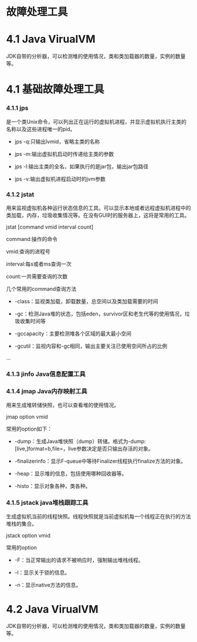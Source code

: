 # 故障处理工具


# 4.1 Java VirualVM

JDK自带的分析器，可以检测堆的使用情况，类和类加载器的数量，实例的数量等。


# 4.1 基础故障处理工具

### 4.1.1 jps

是一个类Unix命令，可以列出正在运行的虚拟机进程，并显示虚拟机执行主类的名称以及这些进程唯一的pid。

* jps -q:只输出lvmid，省略主类的名称

* jps -m:输出虚拟机启动时传递给主类的参数

* jps -l:输出主类的全名，如果执行的是jar包，输出jar包路径

* jps -v:输出虚拟机进程启动时的jvm参数

### 4.1.2 jstat

用来监视虚拟机各种运行状态信息的工具。可以显示本地或者远程虚拟机进程中的类加载，内存，垃圾收集情况等。在没有GUI时的服务器上，这将是常用的工具。

jstat [command vmid interval count]

command:操作的命令

vmid:查询的进程号

interval:每s或者ms查询一次

count:一共需要查询的次数

几个常用的command查询方法

  * -class：监视类加载，卸载数量，总空间以及类加载需要的时间
  
  * -gc：检测Java堆的状态，包括eden，survivor区和老生代等的使用情况，垃圾收集时间等
  
  * -gccapacity：主要检测堆各个区域的最大最小空间
  
  * -gcutil：监视内容和-gc相同，输出主要关注已使用空间所占的比例
  
  ...
  
### 4.1.3 jinfo Java信息配置工具

### 4.1.4 jmap Java内存映射工具

用来生成堆转储快照，也可以查看堆的使用情况。

jmap option vmid

常用的option如下：

* -dump：生成Java堆快照（dump）转储。格式为-dump:[live,]format=b,file=<filename>，live参数决定是否只输出存活的对象。

* -finalizerinfo：显示F-queue中等待Finalizer线程执行finalize方法的对象。

* -heap：显示堆的信息，包括使用哪种回收器等。

* -histo：显示对象各种，类各种。

### 4.1.5 jstack java堆栈跟踪工具

生成虚拟机当前的线程快照。线程快照就是当前虚拟机每一个线程正在执行的方法堆栈的集合。

jstack option vmid

常用的option

* -F：当正常输出的请求不被响应时，强制输出堆栈线程。

* -l：显示关于锁的信息。

* -n：显示native方法的信息。

# 4.2 Java VirualVM

JDK自带的分析器，可以检测堆的使用情况，类和类加载器的数量，实例的数量等。
